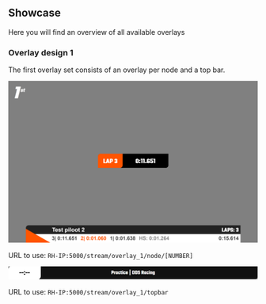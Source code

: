 ## Showcase 

Here you will find an overview of all available overlays

### Overlay design 1

The first overlay set consists of an overlay per node and a top bar.

![alt Screenshot of overlay 1](https://raw.githubusercontent.com/dutchdronesquad/rh-stream-overlays/main/assets/overlay-1.png)

URL to use: `RH-IP:5000/stream/overlay_1/node/[NUMBER]`

![alt Screenshot of topbar 1](https://raw.githubusercontent.com/dutchdronesquad/rh-stream-overlays/main/assets/topbar-1.png)

URL to use: `RH-IP:5000/stream/overlay_1/topbar`
